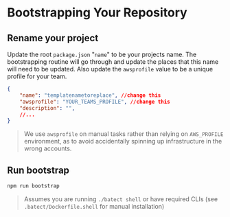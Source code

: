 # Bootstrapping Your Repository

## Rename your project
Update the root `package.json` "`name`" to be your projects name. The bootstrapping routine will go through and update the places that this name will need to be updated. Also update the `awsprofile` value to be a unique profile for your team.
```json
{
    "name": "templatenametoreplace", //change this
    "awsprofile": "YOUR_TEAMS_PROFILE", //change this
    "description": "",
    //...
}
```
> We use `awsprofile` on manual tasks rather than relying on `AWS_PROFILE` environment, as to avoid accidentally spinning up infrastructure in the wrong accounts.

## Run bootstrap
```bash
npm run bootstrap
```
> Assumes you are running `./batect shell` or have required CLIs (see `.batect/Dockerfile.shell` for manual installation)